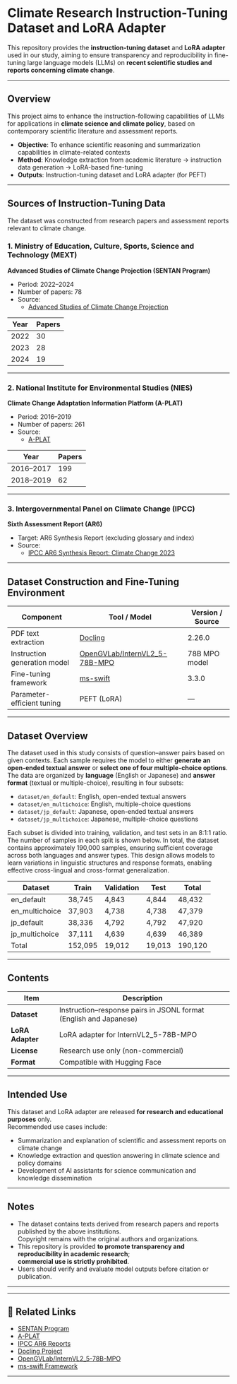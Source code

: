 # Climate Research Instruction-Tuning Dataset and LoRA Adapter

<!--
This repository provides the **instruction-tuning dataset** and **LoRA adapter** created for  
domain-specific fine-tuning of large language models (LLMs) in the field of **climate change research**.
-->
This repository provides the **instruction-tuning dataset** and **LoRA adapter** used in our study, 
aiming to ensure transparency and reproducibility in fine-tuning large language models (LLMs) on **recent scientific studies and reports concerning climate change**.

---

## Overview

<!--
This project aims to improve the instruction-following ability of LLMs  
for **climate science and climate policy** by leveraging Japanese research outputs.
-->
This project aims to enhance the instruction-following capabilities of LLMs for applications 
in **climate science and climate policy**, based on contemporary scientific literature and assessment reports.

- **Objective**: To enhance scientific reasoning and summarization capabilities in climate-related contexts  
- **Method**: Knowledge extraction from academic literature → instruction data generation → LoRA-based fine-tuning  
- **Outputs**: Instruction-tuning dataset and LoRA adapter (for PEFT)

---

## Sources of Instruction-Tuning Data

<!--
The dataset was constructed based on three categories of publicly available research documents.
-->
<!--
The dataset was constructed from publicly available research outputs and assessment reports relevant to climate change.
-->
The dataset was constructed from research papers and assessment reports relevant to climate change.

### 1. Ministry of Education, Culture, Sports, Science and Technology (MEXT)  
**Advanced Studies of Climate Change Projection (SENTAN Program)**
- Period: 2022–2024  
- Number of papers: 78  
- Source:  
  - [Advanced Studies of Climate Change Projection](https://www.jamstec.go.jp/sentan/eng/index.html)

| Year | Papers |
|------|--------|
| 2022 | 30 |
| 2023 | 28 |
| 2024 | 19 |

---

### 2. National Institute for Environmental Studies (NIES)  
**Climate Change Adaptation Information Platform (A-PLAT)**
- Period: 2016–2019  
- Number of papers: 261  
- Source:  
  - [A-PLAT](https://adaptation-platform.nies.go.jp/en/)

| Year | Papers |
|------|--------|
| 2016–2017 | 199 |
| 2018–2019 | 62 |

---

### 3. Intergovernmental Panel on Climate Change (IPCC)  
**Sixth Assessment Report (AR6)**
- Target: AR6 Synthesis Report (excluding glossary and index)  
- Source:  
  - [IPCC AR6 Synthesis Report: Climate Change 2023](https://www.ipcc.ch/report/sixth-assessment-report-cycle/)

---

## Dataset Construction and Fine-Tuning Environment

| Component | Tool / Model | Version / Source |
|------------|---------------|------------------|
| PDF text extraction | [Docling](https://github.com/docling-project/docling) | 2.26.0 |
| Instruction generation model | [OpenGVLab/InternVL2_5-78B-MPO](https://huggingface.co/OpenGVLab/InternVL2_5-78B-MPO) | 78B MPO model |
| Fine-tuning framework | [ms-swift](https://github.com/modelscope/ms-swift) | 3.3.0 |
| Parameter-efficient tuning | PEFT (LoRA) | — |

---

## Dataset Overview

The dataset used in this study consists of question–answer pairs based on given contexts. 
Each sample requires the model to either **generate an open-ended textual answer** or **select one of four multiple-choice options**. 
The data are organized by **language** (English or Japanese) and **answer format** (textual or multiple-choice), resulting in four subsets:

- `dataset/en_default`: English, open-ended textual answers  
- `dataset/en_multichoice`: English, multiple-choice questions  
- `dataset/jp_default`: Japanese, open-ended textual answers  
- `dataset/jp_multichoice`: Japanese, multiple-choice questions  

<!--
Each subset is split into **training**, **validation**, and **test** sets.  
The number of samples in each split is shown below.
-->

Each subset is divided into training, validation, and test sets in an 8:1:1 ratio. 
The number of samples in each split is shown below. 
In total, the dataset contains approximately 190,000 samples, ensuring sufficient coverage across both languages and answer types. 
This design allows models to learn variations in linguistic structures and response formats, enabling effective cross-lingual and cross-format generalization.

| Dataset | Train | Validation | Test | Total |
|----------|-------|------------|------|--------|
| en_default | 38,745 | 4,843 | 4,844 | 48,432 |
| en_multichoice | 37,903 | 4,738 | 4,738 | 47,379 |
| jp_default | 38,336 | 4,792 | 4,792 | 47,920 |
| jp_multichoice | 37,111 | 4,639 | 4,639 | 46,389 |
| Total | 152,095 | 19,012 | 19,013 | 190,120 |

---

## Contents

| Item | Description |
|------|-------------|
| **Dataset** | Instruction–response pairs in JSONL format (English and Japanese) |
| **LoRA Adapter** | LoRA adapter for InternVL2_5-78B-MPO |
| **License** | Research use only (non-commercial) |
| **Format** | Compatible with Hugging Face |

---

## Intended Use

This dataset and LoRA adapter are released **for research and educational purposes** only.  
Recommended use cases include:

<!--
- Summarization and explanation of scientific texts on climate change  
- Knowledge extraction and question answering in climate policy contexts  
- Development of AI assistants for science communication and public understanding
-->
- Summarization and explanation of scientific and assessment reports on climate change  
- Knowledge extraction and question answering in climate science and policy domains  
- Development of AI assistants for science communication and knowledge dissemination

---

## Notes

<!--
- The source texts are derived from publicly available research articles of the above institutions.  
  Copyright remains with the original authors and institutions.  
- This repository is provided **for transparency in academic research**; **commercial use is strictly prohibited**.  
- Users should verify and evaluate model outputs before citing or publishing results based on them.
-->
- The dataset contains texts derived from research papers and reports published by the above institutions.  
  Copyright remains with the original authors and organizations.  
- This repository is provided **to promote transparency and reproducibility in academic research**;  
  **commercial use is strictly prohibited**.  
- Users should verify and evaluate model outputs before citation or publication.

---

<!--
## Citation

If you use this dataset or adapter in your research, please cite as follows:

- D. Matsuoka, S. Kawahara, K. Murakami, R. Matsumoto, R. Ito, S. Sugimoto, D. Sugiyama, M. Hara, M. Hayashida, K. Nguyen, A. Peng, T. Abe, I. Sugiyama, *Climatology-specific Large Language Model using Ensemble Projection Data toward Regional Climate Services*, Earth’s Future (2025) (submitted)
- GitHub Repository, https://github.com/kawaharas/Climate-Research-Instruction-Tuning-Dataset-and-LoRA-Adapter
-->
---

## 🔗 Related Links

- [SENTAN Program](https://www.jamstec.go.jp/sentan/eng/)
- [A-PLAT](https://adaptation-platform.nies.go.jp/en/)
- [IPCC AR6 Reports](https://www.ipcc.ch/report/sixth-assessment-report-cycle/)
- [Docling Project](https://github.com/docling-project/docling)
- [OpenGVLab/InternVL2_5-78B-MPO](https://huggingface.co/OpenGVLab/InternVL2_5-78B-MPO)
- [ms-swift Framework](https://github.com/modelscope/ms-swift)

---
<!--
© 2025 JAMSTEC Licensed for research and educational use only.
-->

